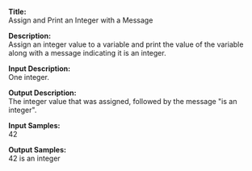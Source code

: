 **Title:**  
Assign and Print an Integer with a Message

**Description:**  
Assign an integer value to a variable and print the value of the variable along with a message indicating it is an integer.

**Input Description:**  
One integer.

**Output Description:**  
The integer value that was assigned, followed by the message "is an integer".

**Input Samples:**  
42

**Output Samples:**  
42 is an integer
